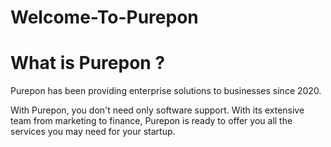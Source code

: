 # Welcome-To-Purepon


# What is Purepon ?

Purepon has been providing enterprise solutions to businesses since 2020.

With Purepon, you don't need only software support. With its extensive team from marketing to finance, Purepon is ready to offer you all the services you may need for your startup.
